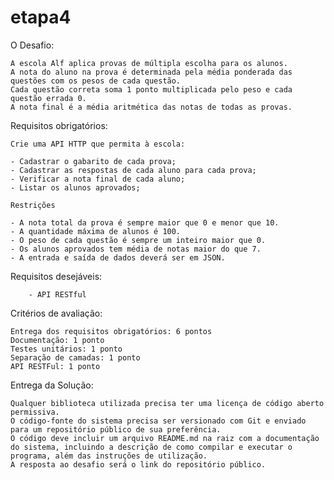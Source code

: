 # etapa4


O Desafio:
	
	A escola Alf aplica provas de múltipla escolha para os alunos.
	A nota do aluno na prova é determinada pela média ponderada das questões com os pesos de cada questão.
	Cada questão correta soma 1 ponto multiplicada pelo peso e cada questão errada 0.
	A nota final é a média aritmética das notas de todas as provas.

Requisitos obrigatórios:
	
	Crie uma API HTTP que permita à escola: 

	- Cadastrar o gabarito de cada prova;
	- Cadastrar as respostas de cada aluno para cada prova;
	- Verificar a nota final de cada aluno;
	- Listar os alunos aprovados;

	Restrições

	- A nota total da prova é sempre maior que 0 e menor que 10.
	- A quantidade máxima de alunos é 100.
	- O peso de cada questão é sempre um inteiro maior que 0.
	- Os alunos aprovados tem média de notas maior do que 7.
	- A entrada e saída de dados deverá ser em JSON.
	
Requisitos desejáveis:
	
    	- API RESTful

Critérios de avaliação:
	
	Entrega dos requisitos obrigatórios: 6 pontos
	Documentação: 1 ponto
	Testes unitários: 1 ponto
	Separação de camadas: 1 ponto
	API RESTFul: 1 ponto



Entrega da Solução:

	Qualquer biblioteca utilizada precisa ter uma licença de código aberto permissiva.
	O código-fonte do sistema precisa ser versionado com Git e enviado para um repositório público de sua preferência.
	O código deve incluir um arquivo README.md na raiz com a documentação do sistema, incluindo a descrição de como compilar e executar o programa, além das instruções de utilização.
	A resposta ao desafio será o link do repositório público.



